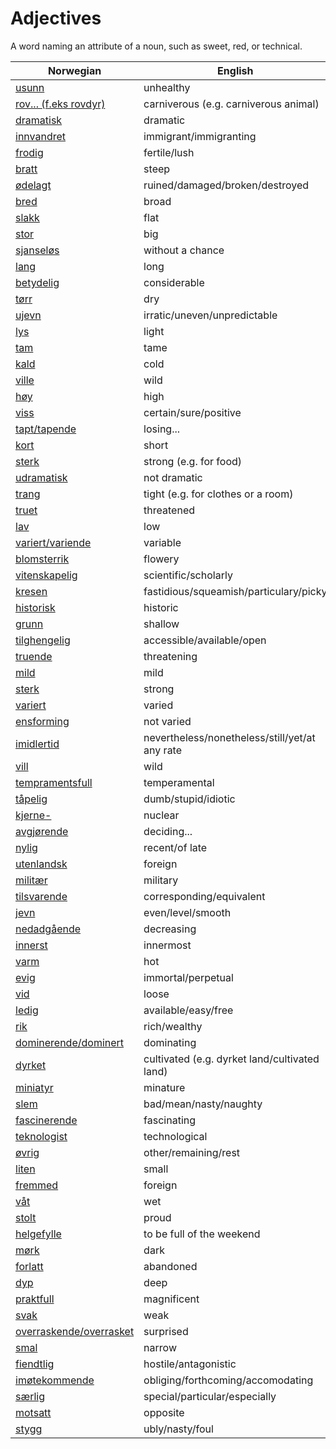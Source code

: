 # Adjectives

A word naming an attribute of a noun, such as sweet, red, or technical.

| Norwegian | English |
| --- | --- |
| [usunn](https://www.ordnett.no/search?language=no&phrase=usunn) | unhealthy |
| [rov... (f.eks rovdyr)](https://www.ordnett.no/search?language=no&phrase=rov...%20(f.eks%20rovdyr)) | carniverous (e.g. carniverous animal) |
| [dramatisk](https://www.ordnett.no/search?language=no&phrase=dramatisk) | dramatic |
| [innvandret](https://www.ordnett.no/search?language=no&phrase=innvandret) | immigrant/immigranting |
| [frodig](https://www.ordnett.no/search?language=no&phrase=frodig) | fertile/lush |
| [bratt](https://www.ordnett.no/search?language=no&phrase=bratt) | steep |
| [ødelagt](https://www.ordnett.no/search?language=no&phrase=ødelagt) | ruined/damaged/broken/destroyed |
| [bred](https://www.ordnett.no/search?language=no&phrase=bred) | broad |
| [slakk](https://www.ordnett.no/search?language=no&phrase=slakk) | flat |
| [stor](https://www.ordnett.no/search?language=no&phrase=stor) | big |
| [sjanseløs](https://www.ordnett.no/search?language=no&phrase=sjanseløs) | without a chance |
| [lang](https://www.ordnett.no/search?language=no&phrase=lang) | long |
| [betydelig](https://www.ordnett.no/search?language=no&phrase=betydelig) | considerable |
| [tørr](https://www.ordnett.no/search?language=no&phrase=tørr) | dry |
| [ujevn](https://www.ordnett.no/search?language=no&phrase=ujevn) | irratic/uneven/unpredictable |
| [lys](https://www.ordnett.no/search?language=no&phrase=lys) | light |
| [tam](https://www.ordnett.no/search?language=no&phrase=tam) | tame |
| [kald](https://www.ordnett.no/search?language=no&phrase=kald) | cold |
| [ville](https://www.ordnett.no/search?language=no&phrase=ville) | wild |
| [høy](https://www.ordnett.no/search?language=no&phrase=høy) | high |
| [viss](https://www.ordnett.no/search?language=no&phrase=viss) | certain/sure/positive |
| [tapt/tapende](https://www.ordnett.no/search?language=no&phrase=tapt/tapende) | losing... |
| [kort](https://www.ordnett.no/search?language=no&phrase=kort) | short |
| [sterk](https://www.ordnett.no/search?language=no&phrase=sterk) | strong (e.g. for food) |
| [udramatisk](https://www.ordnett.no/search?language=no&phrase=udramatisk) | not dramatic |
| [trang](https://www.ordnett.no/search?language=no&phrase=trang) | tight (e.g. for clothes or a room) |
| [truet](https://www.ordnett.no/search?language=no&phrase=truet) | threatened |
| [lav](https://www.ordnett.no/search?language=no&phrase=lav) | low |
| [variert/variende](https://www.ordnett.no/search?language=no&phrase=variert/variende) | variable |
| [blomsterrik](https://www.ordnett.no/search?language=no&phrase=blomsterrik) | flowery |
| [vitenskapelig](https://www.ordnett.no/search?language=no&phrase=vitenskapelig) | scientific/scholarly |
| [kresen](https://www.ordnett.no/search?language=no&phrase=kresen) | fastidious/squeamish/particulary/picky |
| [historisk](https://www.ordnett.no/search?language=no&phrase=historisk) | historic |
| [grunn](https://www.ordnett.no/search?language=no&phrase=grunn) | shallow |
| [tilghengelig](https://www.ordnett.no/search?language=no&phrase=tilghengelig) | accessible/available/open |
| [truende](https://www.ordnett.no/search?language=no&phrase=truende) | threatening |
| [mild](https://www.ordnett.no/search?language=no&phrase=mild) | mild |
| [sterk](https://www.ordnett.no/search?language=no&phrase=sterk) | strong |
| [variert](https://www.ordnett.no/search?language=no&phrase=variert) | varied |
| [ensforming](https://www.ordnett.no/search?language=no&phrase=ensforming) | not varied |
| [imidlertid](https://www.ordnett.no/search?language=no&phrase=imidlertid) | nevertheless/nonetheless/still/yet/at any rate |
| [vill](https://www.ordnett.no/search?language=no&phrase=vill) | wild |
| [tempramentsfull](https://www.ordnett.no/search?language=no&phrase=tempramentsfull) | temperamental |
| [tåpelig](https://www.ordnett.no/search?language=no&phrase=tåpelig) | dumb/stupid/idiotic |
| [kjerne-](https://www.ordnett.no/search?language=no&phrase=kjerne-) | nuclear |
| [avgjørende](https://www.ordnett.no/search?language=no&phrase=avgjørende) | deciding... |
| [nylig](https://www.ordnett.no/search?language=no&phrase=nylig) | recent/of late |
| [utenlandsk](https://www.ordnett.no/search?language=no&phrase=utenlandsk) | foreign |
| [militær](https://www.ordnett.no/search?language=no&phrase=militær) | military |
| [tilsvarende](https://www.ordnett.no/search?language=no&phrase=tilsvarende) | corresponding/equivalent |
| [jevn](https://www.ordnett.no/search?language=no&phrase=jevn) | even/level/smooth |
| [nedadgående](https://www.ordnett.no/search?language=no&phrase=nedadgående) | decreasing |
| [innerst](https://www.ordnett.no/search?language=no&phrase=innerst) | innermost |
| [varm](https://www.ordnett.no/search?language=no&phrase=varm) | hot |
| [evig](https://www.ordnett.no/search?language=no&phrase=evig) | immortal/perpetual |
| [vid](https://www.ordnett.no/search?language=no&phrase=vid) | loose |
| [ledig](https://www.ordnett.no/search?language=no&phrase=ledig) | available/easy/free |
| [rik](https://www.ordnett.no/search?language=no&phrase=rik) | rich/wealthy |
| [dominerende/dominert](https://www.ordnett.no/search?language=no&phrase=dominerende/dominert) | dominating |
| [dyrket](https://www.ordnett.no/search?language=no&phrase=dyrket) | cultivated (e.g. dyrket land/cultivated land) |
| [miniatyr](https://www.ordnett.no/search?language=no&phrase=miniatyr) | minature |
| [slem](https://www.ordnett.no/search?language=no&phrase=slem) | bad/mean/nasty/naughty |
| [fascinerende](https://www.ordnett.no/search?language=no&phrase=fascinerende) | fascinating |
| [teknologist](https://www.ordnett.no/search?language=no&phrase=teknologist) | technological |
| [øvrig](https://www.ordnett.no/search?language=no&phrase=øvrig) | other/remaining/rest |
| [liten](https://www.ordnett.no/search?language=no&phrase=liten) | small |
| [fremmed](https://www.ordnett.no/search?language=no&phrase=fremmed) | foreign |
| [våt](https://www.ordnett.no/search?language=no&phrase=våt) | wet |
| [stolt](https://www.ordnett.no/search?language=no&phrase=stolt) | proud |
| [helgefylle](https://www.ordnett.no/search?language=no&phrase=helgefylle) | to be full of the weekend |
| [mørk](https://www.ordnett.no/search?language=no&phrase=mørk) | dark |
| [forlatt](https://www.ordnett.no/search?language=no&phrase=forlatt) | abandoned |
| [dyp](https://www.ordnett.no/search?language=no&phrase=dyp) | deep |
| [praktfull](https://www.ordnett.no/search?language=no&phrase=praktfull) | magnificent |
| [svak](https://www.ordnett.no/search?language=no&phrase=svak) | weak |
| [overraskende/overrasket](https://www.ordnett.no/search?language=no&phrase=overraskende/overrasket) | surprised |
| [smal](https://www.ordnett.no/search?language=no&phrase=smal) | narrow |
| [fiendtlig](https://www.ordnett.no/search?language=no&phrase=fiendtlig) | hostile/antagonistic |
| [imøtekommende](https://www.ordnett.no/search?language=no&phrase=imøtekommende) | obliging/forthcoming/accomodating |
| [særlig](https://www.ordnett.no/search?language=no&phrase=særlig) | special/particular/especially |
| [motsatt](https://www.ordnett.no/search?language=no&phrase=motsatt) | opposite |
| [stygg](https://www.ordnett.no/search?language=no&phrase=stygg) | ubly/nasty/foul |

